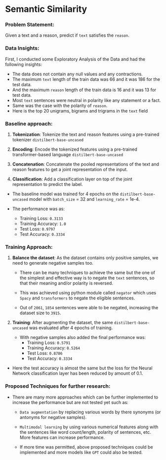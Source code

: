 # Semantic Similarity


### Problem Statement:
Given a text and a reason, predict if `text` satisfies the `reason`. 

### Data Insights:
First, I conducted some Exploratory Analysis of the Data and had the following insights:

- The data does not contain any null values and any contractions.
- The maximum `text` length of the train data was 66 and it was 186 for the test data.
- And the maximum `reason` length of the train data is 16 and it was 13 for test data.
- Most `text` sentences were neutral in polarity like any statement or a fact.
- Same was the case with the polarity of `reason`.
- Here is the top 20 unigrams, bigrams and trigrams in the `text` field
 
 
 



### Baseline approach:
1. **Tokenization**: Tokenize the text and reason features using a pre-trained tokenizer `distilbert-base-uncased`

2. **Encoding**: Encode the tokenized features using a pre-trained transformer-based language `distilbert-base-uncased`

3. **Concatenation**: Concatenate the pooled representations of the text and reason features to get a joint representation of the input.

4. **Classification**: Add a classification layer on top of the joint representation to predict the label.

- The baseline model was trained for 4 epochs on the `distilbert-base-uncased` model with
`batch_size` = 32 and `learning_rate` = 1e-4.

- The performance was as:
  
   - Training Loss: `0.3133`
   - Training Accuracy: `1.0`
   - Test Loss: `0.9797`
   - Test Accuracy: `0.3334`

### Training Approach:
1. **Balance the dataset**: As the dataset contains only positive samples, we need to generate negative samples too.

    - There can be many techniques to achieve the same but the one of the simplest and effective way is to negate the `text` sentences, so that their meaning and/or polarity is reversed.

    - This was achieved using python module called `negator` which uses `Spacy` and `transformers` to negate the eligible sentences.

    - Out of `2061`, `1854` sentences were able to be negated, increasing the dataset size to `3915`.

2. **Training**: After augmenting the dataset, the same `distilbert-base-uncased` was evaluated after 4 epochs of training.

    - With negative samples also added the final performance was:
        - Training Loss: `0.5791`
        - Training Accuracy: `0.5264`
        - Test Loss: `0.8786`
        - Test Accuracy: `0.3334`

- Here the test accuracy is almost the same but the loss for the Neural Network classification layer has been reduced by amount of 0.1.

### Proposed Techniques for further research:

- There are many more approaches which can be further implemented to increase the performance but are not tested yet such as:

  - `Data augmentation` by replacing various words by there synonyms (or antonyms for negative samples).

  - `Multimodal learning` by using various numerical features along with the sentences like word count/length, polarity of sentences, etc. More features can increase performance.

  - If more time was permitted, above proposed techniques could be implemented and more models like `GPT` could also be tested.
